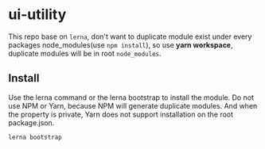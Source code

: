 # ui-utility

This repo base on `lerna`, don't want to duplicate module exist under every packages node_modules(use `npm install`), so use **yarn workspace**, duplicate modules will be in root `node_modules`.

## Install

Use the lerna command or the lerna bootstrap to install the module. Do not use NPM or Yarn, because NPM will generate duplicate modules. And when the property is private, Yarn does not support installation on the root package.json.

```
lerna bootstrap
```